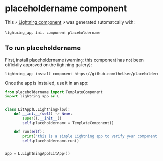 # placeholdername component

This ⚡ [Lightning component](https://lightning.ai/) ⚡ was generated automatically with:

```bash
lightning_app init component placeholdername
```

## To run placeholdername

First, install placeholdername (warning: this component has not been officially approved on the lightning gallery):

```bash
lightning_app install component https://github.com/theUser/placeholdername
```

Once the app is installed, use it in an app:

```python
from placeholdername import TemplateComponent
import lightning_app as L


class LitApp(L.LightningFlow):
    def __init__(self) -> None:
        super().__init__()
        self.placeholdername = TemplateComponent()

    def run(self):
        print("this is a simple Lightning app to verify your component is working as expected")
        self.placeholdername.run()


app = L.LightningApp(LitApp())
```
